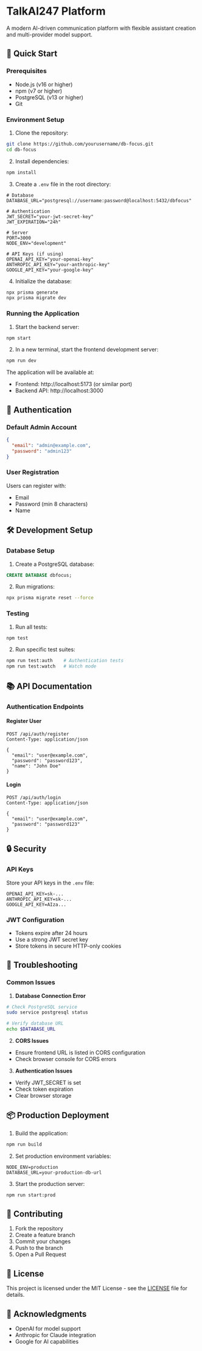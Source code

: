 # TalkAI247 Platform

A modern AI-driven communication platform with flexible assistant creation and multi-provider model support.

## 🚀 Quick Start

### Prerequisites

- Node.js (v16 or higher)
- npm (v7 or higher)
- PostgreSQL (v13 or higher)
- Git

### Environment Setup

1. Clone the repository:
```bash
git clone https://github.com/yourusername/db-focus.git
cd db-focus
```

2. Install dependencies:
```bash
npm install
```

3. Create a `.env` file in the root directory:
```env
# Database
DATABASE_URL="postgresql://username:password@localhost:5432/dbfocus"

# Authentication
JWT_SECRET="your-jwt-secret-key"
JWT_EXPIRATION="24h"

# Server
PORT=3000
NODE_ENV="development"

# API Keys (if using)
OPENAI_API_KEY="your-openai-key"
ANTHROPIC_API_KEY="your-anthropic-key"
GOOGLE_API_KEY="your-google-key"
```

4. Initialize the database:
```bash
npx prisma generate
npx prisma migrate dev
```

### Running the Application

1. Start the backend server:
```bash
npm start
```

2. In a new terminal, start the frontend development server:
```bash
npm run dev
```

The application will be available at:
- Frontend: http://localhost:5173 (or similar port)
- Backend API: http://localhost:3000

## 🔑 Authentication

### Default Admin Account
```json
{
  "email": "admin@example.com",
  "password": "admin123"
}
```

### User Registration
Users can register with:
- Email
- Password (min 8 characters)
- Name

## 🛠️ Development Setup

### Database Setup

1. Create a PostgreSQL database:
```sql
CREATE DATABASE dbfocus;
```

2. Run migrations:
```bash
npx prisma migrate reset --force
```

### Testing

1. Run all tests:
```bash
npm test
```

2. Run specific test suites:
```bash
npm run test:auth    # Authentication tests
npm run test:watch   # Watch mode
```

## 📚 API Documentation

### Authentication Endpoints

#### Register User
```http
POST /api/auth/register
Content-Type: application/json

{
  "email": "user@example.com",
  "password": "password123",
  "name": "John Doe"
}
```

#### Login
```http
POST /api/auth/login
Content-Type: application/json

{
  "email": "user@example.com",
  "password": "password123"
}
```

## 🔒 Security

### API Keys
Store your API keys in the `.env` file:
```env
OPENAI_API_KEY=sk-...
ANTHROPIC_API_KEY=sk-...
GOOGLE_API_KEY=AIza...
```

### JWT Configuration
- Tokens expire after 24 hours
- Use a strong JWT secret key
- Store tokens in secure HTTP-only cookies

## 🐛 Troubleshooting

### Common Issues

1. **Database Connection Error**
```bash
# Check PostgreSQL service
sudo service postgresql status

# Verify database URL
echo $DATABASE_URL
```

2. **CORS Issues**
- Ensure frontend URL is listed in CORS configuration
- Check browser console for CORS errors

3. **Authentication Issues**
- Verify JWT_SECRET is set
- Check token expiration
- Clear browser storage

## 📦 Production Deployment

1. Build the application:
```bash
npm run build
```

2. Set production environment variables:
```env
NODE_ENV=production
DATABASE_URL=your-production-db-url
```

3. Start the production server:
```bash
npm run start:prod
```

## 🤝 Contributing

1. Fork the repository
2. Create a feature branch
3. Commit your changes
4. Push to the branch
5. Open a Pull Request

## 📄 License

This project is licensed under the MIT License - see the [LICENSE](LICENSE) file for details.

## 🙏 Acknowledgments

- OpenAI for model support
- Anthropic for Claude integration
- Google for AI capabilities